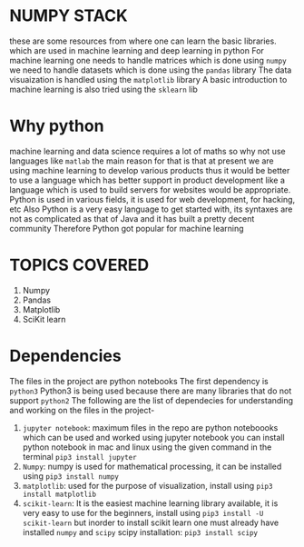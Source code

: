 # NUMPY STACK
these are some resources from where one can learn the basic libraries. 
which are used in machine learning and deep learning in python
For machine learning one needs to handle matrices which is done using `numpy`
we need to handle datasets which is done using the `pandas` library 
The data visuaization is handled using the `matplotlib` library
A basic introduction to machine learning is also tried using the `sklearn` lib

# Why python
machine learning and data science requires a lot of maths so why not use languages like `matlab`
the main reason for that is that at present we are using machine learning to develop various products 
thus it would be better to use a language which has better support in product development like a language
which is used to build servers for websites would be appropriate. Python is used in various fields, it is used
for web development, for hacking, etc
Also Python is a very easy language to get started with, its syntaxes are not as complicated as that of Java
and it has built a pretty decent community
Therefore Python got popular for machine learning
# TOPICS COVERED
1. Numpy
2. Pandas
3. Matplotlib
4. SciKit learn
# Dependencies 
The files in the project are python notebooks
The first dependency is `python3`
Python3 is being used because there are many libraries that do not support `python2`
The following are the list of dependecies for understanding and working on the files in the project-
1. `jupyter notebook`: maximum files in the repo are python noteboooks which can be used and worked using jupyter notebook
you can install python notebook in mac and linux using the given command in the terminal 
`pip3 install jupyter`
2. `Numpy`: numpy is used for mathematical processing, it can be installed using 
`pip3 install numpy`
3. `matplotlib`: used for the purpose of visualization, install using 
`pip3 install matplotlib`
4. `scikit-learn`: It is the easiest machine learning library available, it is very easy to use for the beginners, install using `pip3 install -U scikit-learn`
but inorder to install scikit learn one must already have installed `numpy` and `scipy`
scipy installation: `pip3 install scipy`
